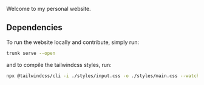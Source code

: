 Welcome to my personal website.

## Dependencies

To run the website locally and contribute, simply run:

```bash
trunk serve --open
```

and to compile the tailwindcss styles, run:

```bash
npx @tailwindcss/cli -i ./styles/input.css -o ./styles/main.css --watch
```
